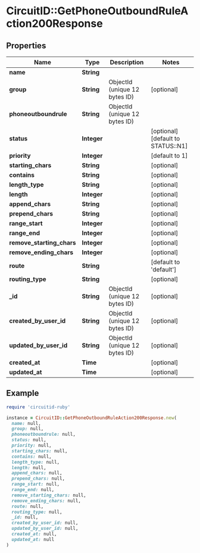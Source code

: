 # CircuitID::GetPhoneOutboundRuleAction200Response

## Properties

| Name | Type | Description | Notes |
| ---- | ---- | ----------- | ----- |
| **name** | **String** |  |  |
| **group** | **String** | ObjectId (unique 12 bytes ID) | [optional] |
| **phoneoutboundrule** | **String** | ObjectId (unique 12 bytes ID) |  |
| **status** | **Integer** |  | [optional][default to STATUS::N1] |
| **priority** | **Integer** |  | [default to 1] |
| **starting_chars** | **String** |  | [optional] |
| **contains** | **String** |  | [optional] |
| **length_type** | **String** |  | [optional] |
| **length** | **Integer** |  | [optional] |
| **append_chars** | **String** |  | [optional] |
| **prepend_chars** | **String** |  | [optional] |
| **range_start** | **Integer** |  | [optional] |
| **range_end** | **Integer** |  | [optional] |
| **remove_starting_chars** | **Integer** |  | [optional] |
| **remove_ending_chars** | **Integer** |  | [optional] |
| **route** | **String** |  | [default to &#39;default&#39;] |
| **routing_type** | **String** |  | [optional] |
| **_id** | **String** | ObjectId (unique 12 bytes ID) | [optional] |
| **created_by_user_id** | **String** | ObjectId (unique 12 bytes ID) | [optional] |
| **updated_by_user_id** | **String** | ObjectId (unique 12 bytes ID) | [optional] |
| **created_at** | **Time** |  | [optional] |
| **updated_at** | **Time** |  | [optional] |

## Example

```ruby
require 'circuitid-ruby'

instance = CircuitID::GetPhoneOutboundRuleAction200Response.new(
  name: null,
  group: null,
  phoneoutboundrule: null,
  status: null,
  priority: null,
  starting_chars: null,
  contains: null,
  length_type: null,
  length: null,
  append_chars: null,
  prepend_chars: null,
  range_start: null,
  range_end: null,
  remove_starting_chars: null,
  remove_ending_chars: null,
  route: null,
  routing_type: null,
  _id: null,
  created_by_user_id: null,
  updated_by_user_id: null,
  created_at: null,
  updated_at: null
)
```

